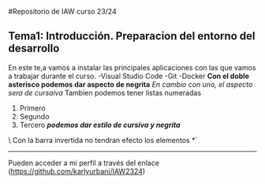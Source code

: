 #Repositorio de IAW curso 23/24
## Tema1: Introducción. Preparacion del entorno del desarrollo

En este te,a vamos a instalar las principales aplicaciones con las que vamos a trabajar durante el curso.
-Visual Studio Code
-Git
-Docker
**Con el doble asterisco podemos dar aspecto de negrita**
*En cambio con uno, el aspecto sera de cursaiva*
Tambien podemos tener listas numeradas
1. Primero 
2. Segundo
3. Tercero ***podemos dar estilo de cursiva y negrita***

\ Con la barra invertida no tendran efecto los elementos *`
___________________________________________________________

Pueden acceder a mi perfil a través del enlace (https://github.com/karlyurbani/IAW2324)